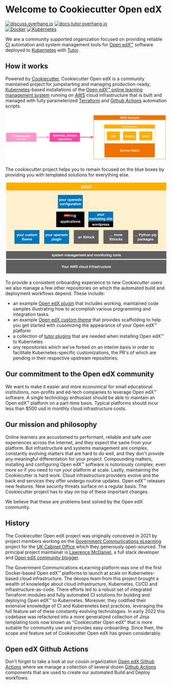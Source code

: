 # Welcome to Cookiecutter Open edX

[![discuss.overhang.io](https://img.shields.io/static/v1?logo=discourse&label=Forums&style=flat-square&color=ff0080&message=discuss.overhang.io)](https://discuss.overhang.io)
[![docs.tutor.overhang.io](https://img.shields.io/static/v1?logo=readthedocs&label=Documentation&style=flat-square&color=blue&message=docs.tutor.overhang.io)](https://docs.tutor.overhang.io)<br/>
[![Docker](https://img.shields.io/badge/docker-%230db7ed.svg?style=for-the-badge&logo=docker&logoColor=white)](https://www.docker.com/)
[![Kubernetes](https://img.shields.io/badge/kubernetes-%23326ce5.svg?style=for-the-badge&logo=kubernetes&logoColor=white)](https://kubernetes.io/)

We are a community supported organization focused on providing reliable [CI](https://en.wikipedia.org/wiki/Continuous_integration) automation and system management tools for [Open edX:tm:](https://openedx.org/) software deployed to [Kubernetes](https://kubernetes.io/) with [Tutor](https://docs.tutor.overhang.io/).

## How it works

Powered by [Cookiecutter](https://github.com/cookiecutter/cookiecutter), Cookiecutter Open edX is a community maintained project for jumpstarting and managing production-ready, [Kubernetes](https://kubernetes.io/)-based installations of the [Open edX:tm: online learning management system](https://openedx.org/) running on [AWS](https://aws.amazon.com/) cloud infrastructure that is built and managed with fully parameterized [Terraform](https://www.terraform.io/) and [Github Actions](https://docs.github.com/en/actions) automation scripts.

![Cookiecutter workflow](https://github.com/cookiecutter-openedx/.github/blob/main/doc/cookiecutter-workflow.png)

The cookiecutter project helps you to remain focused on the blue boxes by providing you with templated solutions for everything else.

![Open edX environment](https://github.com/cookiecutter-openedx/.github/blob/main/doc/openedx-use-case.png)

To provide a consistent onboarding experience to new Cookiecutter users we also manage a few other repositories on which the automated build and deployment workflows depend. These include:

- an example [Open edX plugin](https://github.com/cookiecutter-openedx/openedx-plugin-example) that includes working, maintained code samples illustrating how to accomplish various programming and integration tasks.
- an example [Open edX custom theme](https://github.com/cookiecutter-openedx/openedx-theme-example) that provides scaffolding to help you get started with cusomizing the appearance of your Open edX:tm: platform
- a collection of [tutor plugins](https://docs.tutor.overhang.io/tutorials/plugin.html) that are needed when installing Open edX:tm: to Kubernetes
- any repositories which we've forked on an interim basis in order to facilitate Kubernetes-specific customizations, the PR's of which are pending in their respective upstream repositories.

## Our commitment to the Open edX community

We want to make it easier and more economical for small educational institutions, non-profits and ed-tech companies to leverage Open edX:tm: software. A single technology enthusiast should be able to maintain an Open edX:tm: platform on a part-time basis. Typical platforms should incur less than $500 usd in monthly cloud infrastructure costs.

## Our mission and philosophy

Online learners are accustomed to performant, reliable and safe user experiences across the Internet, and they expect the same from your platform. But infrastructure and systems management are complex, constantly evolving matters that are hard to do well, and they don't provide any meaningful differentation for your project. Compounding matters, installing and configuring Open edX:tm: software is notoriously complex; even more so if you need to run your platform at scale. Lastly, maintaining the Cookiecutter is hard work. Cloud infrastructure providers evolve and the back end services they offer undergo routine updates. Open edX:tm: releases new features. New security threats surface on a regular basis. The Cookiecutter project has to stay on top of these important changes.

We believe that these are problems best solved by the Open edX community.

## History

The Cookiecutter Open edX project was originally conceived in 2021 by project members working on the [Government Communications eLearning](https://staging.global-communications-academy.com/) project for the [UK Cabinet Office](https://www.gov.uk/government/organisations/cabinet-office) which they generously open-sourced. The principal project maintainer is [Lawrence McDaniel](https://lawrencemcdaniel.com/), a full stack developer and [Open edX community blogger](https://blog.lawrencemcdaniel.com/).

The Government Communications eLearning platform was one of the first Docker-based Open edX:tm: platforms to launch at scale on Kubernetes-based cloud infrastructure. The devops team from this project brought a wealth of knowledge about cloud infrastructure, Kubernetes, CI/CD and infrastructure-as-code. There efforts led to a robust set of integrated Terraform modules and fully automated CI solutions for building and deploying Open edX:tm: to Kubernetes. Moreover, they codified their extensive knowledge of CI and Kuberenetes best practices, leveraging the full feature set of these constantly evolving technologies. In early 2022 this codebase was refactored into a more generalized collection of Jinja templating tools now known as "Cookiecutter Open edX" that is more suitable for community use and provides easy onboarding. Since then, the scope and feature set of Cookiecutter Open edX has grown considerably.

## Open edX Github Actions

Don't forget to take a look at our cousin organization [Open edX Github Actions](https://github.com/openedx-actions) where we manage a collection of several dozen [Github Actions](https://github.com/features/actions) components that are used to create our automated Build and Deploy workflows.
